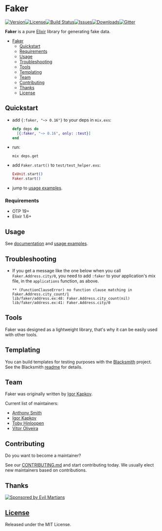# Faker
[![Version](https://img.shields.io/hexpm/v/faker.svg?style=flat-square)](https://hex.pm/packages/faker)[![License](https://img.shields.io/hexpm/l/faker.svg?style=flat-square)](https://github.com/elixirs/faker/blob/master/LICENSE)[![Build Status](https://img.shields.io/travis/elixirs/faker.svg?style=flat-square)](https://travis-ci.org/elixirs/faker)[![Issues](https://img.shields.io/github/issues/elixirs/faker.svg?style=flat-square)](https://github.com/elixirs/faker/issues)[![Downloads](https://img.shields.io/hexpm/dt/faker.svg?style=flat-square)](https://hex.pm/packages/faker)[![Gitter](https://img.shields.io/gitter/room/nwjs/nw.js.svg?style=flat-square)](https://gitter.im/igas/faker)

**Faker** is a pure [Elixir](http://elixir-lang.org/) library for generating
fake data.

- [Faker](#faker)
  - [Quickstart](#quickstart)
  - [Requirements](#requirements)
  - [Usage](#usage)
  - [Troubleshooting](#troubleshooting)
  - [Tools](#tools)
  - [Templating](#contributing)
  - [Team](#team)
  - [Contributing](#contributing)
  - [Thanks](#thanks)
  - [License](#license)

## Quickstart

* add `{:faker, "~> 0.16"}` to your deps in `mix.exs`:

    ```elixir
    defp deps do
      [{:faker, "~> 0.16", only: :test}]
    end
    ```

* run:

    ```
    mix deps.get
    ```

* add `Faker.start()` to `test/test_helper.exs`:

    ```elixir
    ExUnit.start()
    Faker.start()
    ```

* jump to [usage examples](#usage).

### Requirements

* OTP 19+
* Elixir 1.6+

## Usage

See [documentation](http://hexdocs.pm/faker/) and [usage examples](USAGE.md).

## Troubleshooting

* If you get a message like the one below when you call `Faker.Address.city/0`,
you need to add `:faker` to your application's mix file, in the `applications`
function, as above.

    ```
    ** (FunctionClauseError) no function clause matching in Faker.Address.city_count/1
    lib/faker/address.ex:48: Faker.Address.city_count(nil)
    lib/faker/address.ex:41: Faker.Address.city/0
    ```

## Tools

Faker was designed as a lightweight library, that's why it can be easily used
with other tools.

## Templating

You can build templates for testing purposes with the
[Blacksmith](https://github.com/batate/blacksmith) project. See the Blacksmith
[readme](https://github.com/batate/blacksmith#readme) for details.

## Team

Faker was originally written by [Igor Kapkov](https://igas.me).

Current list of maintainers:

* [Anthony Smith](https://github.com/anthonator)
* [Igor Kapkov](https://igas.me)
* [Toby Hinloopen](https://github.com/tobyhinloopen)
* [Vitor Oliveira](https://github.com/vbrazo)

## Contributing

Do you want to become a maintainer?

See our [CONTRIBUTING.md](https://github.com/elixirs/faker/blob/master/CONTRIBUTING.md) and start contributing today. We usually elect new maintainers based on contributions.

## Thanks

[![Sponsored by Evil Martians](https://evilmartians.com/badges/sponsored-by-evil-martians.svg)](https://evilmartians.com/)

## [License](https://github.com/elixirs/faker/blob/master/LICENSE)

Released under the MIT License.
